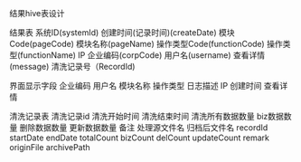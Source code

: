 


结果hive表设计

结果表
系统ID(systemId) 创建时间(记录时间)(createDate) 模块Code(pageCode) 模块名称(pageName) 操作类型Code(functionCode) 操作类型(functionName) IP 企业编码(corpCode)	用户名(username)	查看详情(message) 清洗记录号（RecordId)

界面显示字段
企业编码	用户名	模块名称	操作类型	日志描述	IP	创建时间	查看详情 

清洗记录表
清洗记录id  清洗开始时间  清洗结束时间  清洗所有数据数量  biz数据数量  删除数据数量  更新数据数量 备注 处理源文件名 归档后文件名
recordId   startDate      endDate       totalCount    bizCount    delCount      updateCount  remark   originFile archivePath





